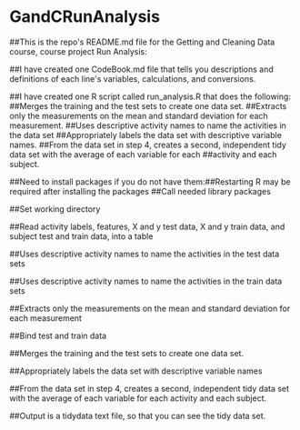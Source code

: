 GandCRunAnalysis
================

##This is the repo's README.md file for the Getting and Cleaning Data course, course project Run Analysis:

##I have created one CodeBook.md file that tells you descriptions and definitions of each line's variables, calculations, and conversions.

##I have created one R script called run_analysis.R that does the following: 
##Merges the training and the test sets to create one data set.
##Extracts only the measurements on the mean and standard deviation for each measurement. 
##Uses descriptive activity names to name the activities in the data set
##Appropriately labels the data set with descriptive variable names. 
##From the data set in step 4, creates a second, independent tidy data set with the average of each variable for each ##activity and each subject.

##Need to install packages if you do not have them:##Restarting R may be required after installing the packages
##Call needed library packages

##Set working directory

##Read activity labels, features, X and y test data, X and y train data, and subject test and train data, into a table

##Uses descriptive activity names to name the activities in the test data sets

##Uses descriptive activity names to name the activities in the train data sets

##Extracts only the measurements on the mean and standard deviation for each measurement

##Bind test and train data

##Merges the training and the test sets to create one data set.

##Appropriately labels the data set with descriptive variable names

##From the data set in step 4, creates a second, independent tidy data set with the average of each variable for each activity and each subject.

##Output is a tidydata text file, so that you can see the tidy data set.
